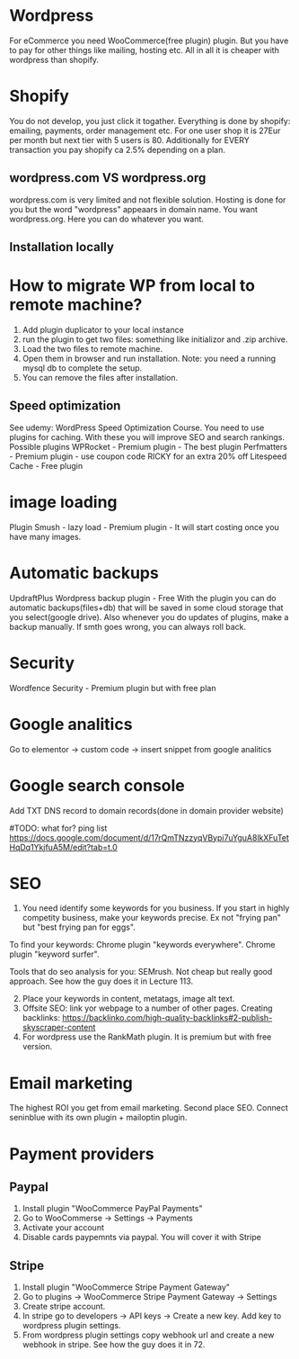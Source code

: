 # Wordpress
For eCommerce you need WooCommerce(free plugin) plugin. But you have to pay for other things like mailing, hosting etc. 
All in all it is cheaper with wordpress than shopify. 

# Shopify
You do not develop, you just click it togather. Everything is done by shopify: emailing, payments, order management etc.
For one user shop it is 27Eur per month but next tier with 5 users is 80. Additionally for EVERY transaction you pay shopify ca 2.5% depending on a plan.

## wordpress.com VS wordpress.org
wordpress.com is very limited and not flexible solution. Hosting is done for you but the word "wordpress" appeaars in domain name.
You want wordpress.org. Here you can do whatever you want.

## Installation locally

# How to migrate WP from local to remote machine?
1. Add plugin duplicator to your local instance
2. run the plugin to get two files: something like initializor and .zip archive.
3. Load the two files to remote machine.
4. Open them in browser and run installation. Note: you need a running mysql db to complete the setup.
5. You can remove the files after installation.

## Speed optimization
See udemy: WordPress Speed Optimization Course.
You need to use plugins for caching. With these you will improve SEO and search rankings.
Possible plugins
WPRocket - Premium plugin - The best plugin 
Perfmatters - Premium plugin - use coupon code RICKY for an extra 20% off
Litespeed Cache - Free plugin

# image loading
Plugin Smush - lazy load - Premium plugin - It will start costing once you have many images.

# Automatic backups
UpdraftPlus Wordpress backup plugin - Free
With the plugin you can do automatic backups(files+db) that will be saved in some cloud storage that you select(google drive).
Also whenever you do updates of plugins, make a backup manually. If smth goes wrong, you can always roll back.

# Security
Wordfence Security - Premium plugin but with free plan

# Google analitics
Go to elementor -> custom code -> insert snippet from google analitics

# Google search console
Add TXT DNS record to domain records(done in domain provider website)

#TODO: what for?
ping list 
https://docs.google.com/document/d/17rQmTNzzyqVBypi7uYguA8lkXFuTetHqDq1YkjfuA5M/edit?tab=t.0

# SEO
1. You need identify some keywords for you business. If you start in highly competity business, make your keywords precise. Ex not "frying pan" but "best frying pan for eggs".

To find your keywords:
Chrome plugin "keywords everywhere".
Chrome plugin "keyword surfer".


Tools that do seo analysis for you:
SEMrush. Not cheap but really good approach. See how the guy does it in Lecture 113.

2. Place your keywords in content, metatags, image alt text.
3. Offsite SEO: link yor webpage to a number of other pages.
Creating backlinks: https://backlinko.com/high-quality-backlinks#2-publish-skyscraper-content
4. For wordpress use the RankMath plugin. It is premium but with free version.


# Email marketing
The highest ROI you get from email marketing. Second place SEO.
Connect seninblue with its own plugin + mailoptin plugin.

# Payment providers
## Paypal
1. Install plugin "WooCommerce PayPal Payments"
2. Go to WooCommerse -> Settings -> Payments
3. Activate your account
4. Disable cards paypemnts via paypal. You will cover it with Stripe

## Stripe
1. Install plugin "WooCommerce Stripe Payment Gateway"
2. Go to plugins -> WooCommerce Stripe Payment Gateway -> Settings
3. Create stripe account.
4. In stripe go to developers -> API keys -> Create a new key. Add key to wordpress plugin settings.
5. From wordpress plugin settings copy webhook url and create a new webhook in stripe. 
See how the guy does it in 72.
